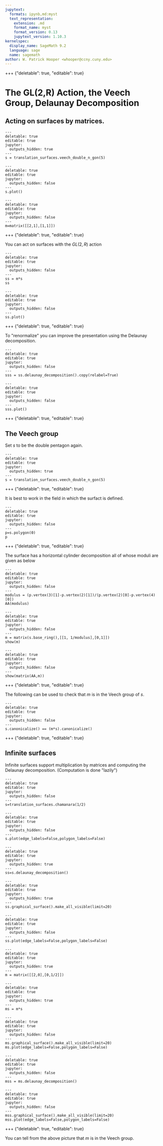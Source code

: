 ```yaml
---
jupytext:
  formats: ipynb,md:myst
  text_representation:
    extension: .md
    format_name: myst
    format_version: 0.13
    jupytext_version: 1.10.3
kernelspec:
  display_name: SageMath 9.2
  language: sage
  name: sagemath
author: W. Patrick Hooper <whooper@ccny.cuny.edu>
---
```


+++ {"deletable": true, "editable": true}

# The GL(2,R) Action, the Veech Group, Delaunay Decomposition

## Acting on surfaces by matrices.

```{code-cell} ipython3
---
deletable: true
editable: true
jupyter:
  outputs_hidden: true
---
s = translation_surfaces.veech_double_n_gon(5)
```

```{code-cell} ipython3
---
deletable: true
editable: true
jupyter:
  outputs_hidden: false
---
s.plot()
```

```{code-cell} ipython3
---
deletable: true
editable: true
jupyter:
  outputs_hidden: false
---
m=matrix([[2,1],[1,1]])
```

+++ {"deletable": true, "editable": true}

You can act on surfaces with the $GL(2,R)$ action

```{code-cell} ipython3
---
deletable: true
editable: true
jupyter:
  outputs_hidden: false
---
ss = m*s
ss
```

```{code-cell} ipython3
---
deletable: true
editable: true
jupyter:
  outputs_hidden: false
---
ss.plot()
```

+++ {"deletable": true, "editable": true}

To "renormalize" you can improve the presentation using the Delaunay decomposition.

```{code-cell} ipython3
---
deletable: true
editable: true
jupyter:
  outputs_hidden: false
---
sss = ss.delaunay_decomposition().copy(relabel=True)
```

```{code-cell} ipython3
---
deletable: true
editable: true
jupyter:
  outputs_hidden: false
---
sss.plot()
```

+++ {"deletable": true, "editable": true}

## The Veech group

Set $s$ to be the double pentagon again.

```{code-cell} ipython3
---
deletable: true
editable: true
jupyter:
  outputs_hidden: true
---
s = translation_surfaces.veech_double_n_gon(5)
```

+++ {"deletable": true, "editable": true}

It is best to work in the field in which the surfact is defined.

```{code-cell} ipython3
---
deletable: true
editable: true
jupyter:
  outputs_hidden: false
---
p=s.polygon(0)
p
```

+++ {"deletable": true, "editable": true}

The surface has a horizontal cylinder decomposition all of whose moduli are given as below

```{code-cell} ipython3
---
deletable: true
editable: true
jupyter:
  outputs_hidden: false
---
modulus = (p.vertex(3)[1]-p.vertex(2)[1])/(p.vertex(2)[0]-p.vertex(4)[0])
AA(modulus)
```

```{code-cell} ipython3
---
deletable: true
editable: true
jupyter:
  outputs_hidden: false
---
m = matrix(s.base_ring(),[[1, 1/modulus],[0,1]])
show(m)
```

```{code-cell} ipython3
---
deletable: true
editable: true
jupyter:
  outputs_hidden: false
---
show(matrix(AA,m))
```

+++ {"deletable": true, "editable": true}

The following can be used to check that $m$ is in the Veech group of $s$.

```{code-cell} ipython3
---
deletable: true
editable: true
jupyter:
  outputs_hidden: false
---
s.canonicalize() == (m*s).canonicalize()
```

+++ {"deletable": true, "editable": true}

## Infinite surfaces

Infinite surfaces support multiplication by matrices and computing the Delaunay decomposition. (Computation is done "lazily")

```{code-cell} ipython3
---
deletable: true
editable: true
jupyter:
  outputs_hidden: false
---
s=translation_surfaces.chamanara(1/2)
```

```{code-cell} ipython3
---
deletable: true
editable: true
jupyter:
  outputs_hidden: false
---
s.plot(edge_labels=False,polygon_labels=False)
```

```{code-cell} ipython3
---
deletable: true
editable: true
jupyter:
  outputs_hidden: true
---
ss=s.delaunay_decomposition()
```

```{code-cell} ipython3
---
deletable: true
editable: true
jupyter:
  outputs_hidden: true
---
ss.graphical_surface().make_all_visible(limit=20)
```

```{code-cell} ipython3
---
deletable: true
editable: true
jupyter:
  outputs_hidden: false
---
ss.plot(edge_labels=False,polygon_labels=False)
```

```{code-cell} ipython3
---
deletable: true
editable: true
jupyter:
  outputs_hidden: true
---
m = matrix([[2,0],[0,1/2]])
```

```{code-cell} ipython3
---
deletable: true
editable: true
jupyter:
  outputs_hidden: true
---
ms = m*s
```

```{code-cell} ipython3
---
deletable: true
editable: true
jupyter:
  outputs_hidden: false
---
ms.graphical_surface().make_all_visible(limit=20)
ms.plot(edge_labels=False,polygon_labels=False)
```

```{code-cell} ipython3
---
deletable: true
editable: true
jupyter:
  outputs_hidden: false
---
mss = ms.delaunay_decomposition()
```

```{code-cell} ipython3
---
deletable: true
editable: true
jupyter:
  outputs_hidden: false
---
mss.graphical_surface().make_all_visible(limit=20)
mss.plot(edge_labels=False,polygon_labels=False)
```

+++ {"deletable": true, "editable": true}

You can tell from the above picture that $m$ is in the Veech group.

